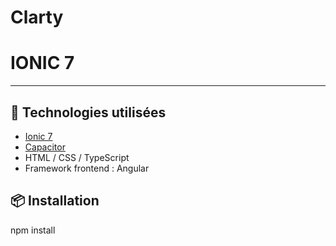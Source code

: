 # Clarty 
# IONIC 7

_____
## 🚀 Technologies utilisées

- [Ionic 7](https://ionicframework.com/)
- [Capacitor](https://capacitorjs.com/)
- HTML / CSS / TypeScript
- Framework frontend : Angular 

## 📦 Installation
npm install 

